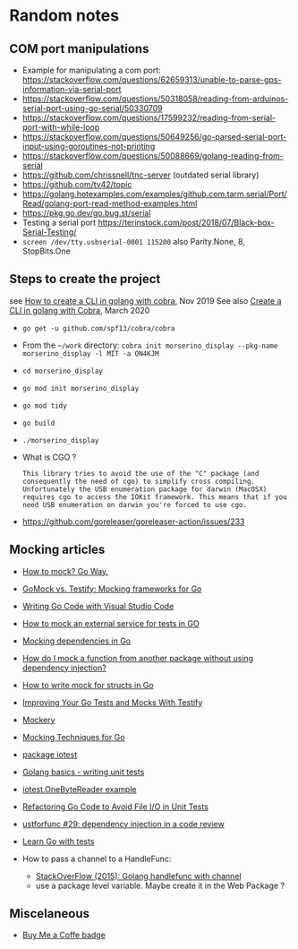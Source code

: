 # Random notes

## COM port manipulations

* Example for manipulating a com port: https://stackoverflow.com/questions/62659313/unable-to-parse-gps-information-via-serial-port
* https://stackoverflow.com/questions/50318058/reading-from-arduinos-serial-port-using-go-serial/50330709
* https://stackoverflow.com/questions/17599232/reading-from-serial-port-with-while-loop
* https://stackoverflow.com/questions/50649256/go-parsed-serial-port-input-using-goroutines-not-printing
* https://stackoverflow.com/questions/50088669/golang-reading-from-serial
* https://github.com/chrissnell/tnc-server (outdated serial library)
* https://github.com/tv42/topic
* https://golang.hotexamples.com/examples/github.com.tarm.serial/Port/Read/golang-port-read-method-examples.html
* https://pkg.go.dev/go.bug.st/serial
* Testing a serial port https://terinstock.com/post/2018/07/Black-box-Serial-Testing/
* `screen /dev/tty.usbserial-0001 115200` also  Parity.None, 8, StopBits.One

## Steps to create the project
see [How to create a CLI in golang with cobra](https://towardsdatascience.com/how-to-create-a-cli-in-golang-with-cobra-d729641c7177), Nov 2019
See also [Create a CLI in golang with Cobra](https://codesource.io/create-a-cli-in-golang-with-cobra/), March 2020 

* `go get -u github.com/spf13/cobra/cobra`
* From the `~/work` directory: `cobra init morserino_display --pkg-name morserino_display -l MIT -a ON4KJM`
* `cd morserino_display`
* `go mod init morserino_display`
* `go mod tidy`
* `go build`
* `./morserino_display`

* What is CGO ?
  ```
  This library tries to avoid the use of the "C" package (and consequently the need of cgo) to simplify cross compiling. Unfortunately the USB enumeration package for darwin (MacOSX) requires cgo to access the IOKit framework. This means that if you need USB enumeration on darwin you're forced to use cgo.
  ```

* https://github.com/goreleaser/goreleaser-action/issues/233

## Mocking articles
* [How to mock? Go Way.](https://medium.com/@ankur_anand/how-to-mock-in-your-go-golang-tests-b9eee7d7c266)
* [GoMock vs. Testify: Mocking frameworks for Go](https://blog.codecentric.de/2019/07/gomock-vs-testify/)
* [Writing Go Code with Visual Studio Code](https://medium.com/@mekilis/writing-go-code-with-visual-studio-code-6daa326cb6b8)
* [How to mock an external service for tests in GO](https://wawand.co/blog/posts/how-to-mock-an-external-service-for-test-in-go-73251a7a/)
* [Mocking dependencies in Go](https://dev.to/jonfriesen/mocking-dependencies-in-go-1h4d)
* [How do I mock a function from another package without using dependency injection?](https://stackoverflow.com/questions/51428617/how-do-i-mock-a-function-from-another-package-without-using-dependency-injection)
* [How to write mock for structs in Go](https://stackoverflow.com/questions/41053280/how-to-write-mock-for-structs-in-go)
* [Improving Your Go Tests and Mocks With Testify](https://tutorialedge.net/golang/improving-your-tests-with-testify-go/)
* [Mockery ](https://github.com/vektra/mockery)
* [Mocking Techniques for Go](https://www.myhatchpad.com/insight/mocking-techniques-for-go/)
* [package iotest](https://golang.org/pkg/testing/iotest/)
* [Golang basics - writing unit tests](https://blog.alexellis.io/golang-writing-unit-tests/)
* [iotest.OneByteReader example](https://golang.hotexamples.com/fr/examples/testing.iotest/-/OneByteReader/golang-onebytereader-function-examples.html)
* [Refactoring Go Code to Avoid File I/O in Unit Tests](https://endler.dev/2018/go-io-testing/)
* [ustforfunc #29: dependency injection in a code review](https://www.youtube.com/watch?v=ifBUfIb7kdo) 
* [Learn Go with tests](https://quii.gitbook.io/learn-go-with-tests/)

* How to pass a channel to a HandleFunc:
  * [StackOverFlow (2015): Golang handlefunc with channel](https://stackoverflow.com/questions/28419876/golang-handlefunc-with-channel)
  * use a package level variable. Maybe create it in the Web Package ?

## Miscelaneous
* [Buy Me a Coffe badge](https://gist.github.com/gbraad/216f8162d9b382d14b8a097a37cc2c72#file-readme-md)
